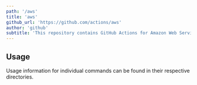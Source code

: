 ```yaml
---
path: '/aws'
title: 'aws'
github_url: 'https://github.com/actions/aws'
author: 'github'
subtitle: 'This repository contains GitHub Actions for Amazon Web Services, for performing common tasks such as using EKS, as well as a generic cli for doing arbitrary actions with the AWS commandline client.'
---
```


## Usage

Usage information for individual commands can be found in their respective directories.
